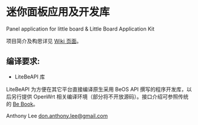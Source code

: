 # 迷你面板应用及开发库

Panel application for little board
&
Little Board Application Kit


项目简介及构思详见 [Wiki 页面](https://github.com/DonAnthonyLee/npi_oled_panel/wiki)。

## 编译要求:

+ LiteBeAPI 库

LiteBeAPI 为方便在其它平台直接编译原生采用 BeOS API 撰写的程序开发库，以后另行提供 OpenWrt 相关编译环境（部分将不开放源码）。接口介绍可参照传统的 [Be Book](https://www.haiku-os.org/legacy-docs/bebook/)。

Anthony Lee <don.anthony.lee@gmail.com>

